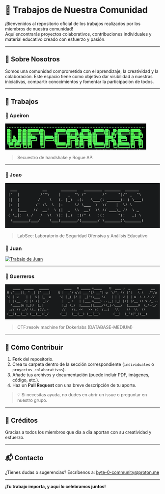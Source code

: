 # 🧩 Trabajos de Nuestra Comunidad

¡Bienvenidos al repositorio oficial de los trabajos realizados por los miembros de nuestra comunidad!  
Aquí encontrarás proyectos colaborativos, contribuciones individuales y material educativo creado con esfuerzo y pasión.

---

## 🌟 Sobre Nosotros

Somos una comunidad comprometida con el aprendizaje, la creatividad y la colaboración. Este espacio tiene como objetivo dar visibilidad a nuestras iniciativas, compartir conocimientos y fomentar la participación de todos.

---

## 📌 Trabajos

### 🔹 Apeiron

[![Trabajo de Apeiron](img/Apeiron.png)](Daniel%20J.%20Benito%20Aka.%20%22Apeiron%22/Wifi-Hacking/README.md)

> Secuestro de handshake y Rogue AP.

---

### 🔹 Joao

[![Trabajo de Joao](img/joao.png)](Joao%20Daniel%20Delgado%20Tito/)

> LabSec: Laboratorio de Seguridad Ofensiva y Análisis Educativo


### 🔹 Juan

[![Trabajo de Juan](img/juan.png)](Juan%raul%yucra/)

> 

---

### 🔹 Guerreros

[![Trabajo de Guerreros](img/guerreros.png)](Richard%20Guerreros%20Gomez/LABORATORIO-TRABAJO-1.pdf)

> CTF:resolv machine for Dokerlabs (DATABASE-MEDIUM)
---

## 📝 Cómo Contribuir

1. **Fork** del repositorio.
2. Crea tu carpeta dentro de la sección correspondiente (`individuales` o `proyectos_colaborativos`).
3. Añade tus archivos y documentación (puede incluir PDF, imágenes, código, etc.).
4. Haz un **Pull Request** con una breve descripción de tu aporte.

> 💡 Si necesitas ayuda, no dudes en abrir un issue o preguntar en nuestro grupo.

---

## 🎉 Créditos

Gracias a todos los miembros que día a día aportan con su creatividad y esfuerzo.

---

## 📬 Contacto

¿Tienes dudas o sugerencias? Escríbenos a: [byte-0-community@proton.me](byte-0-community@proton.me)  

---

**¡Tu trabajo importa, y aquí lo celebramos juntos!**

